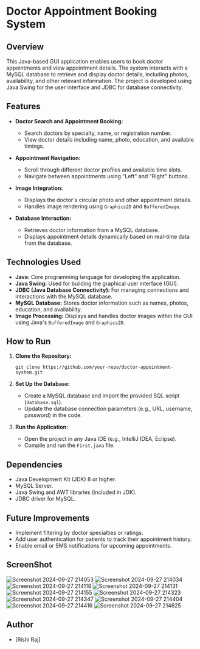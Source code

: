 # Doctor Appointment Booking System

## Overview
This Java-based GUI application enables users to book doctor appointments and view appointment details. The system interacts with a MySQL database to retrieve and display doctor details, including photos, availability, and other relevant information. The project is developed using Java Swing for the user interface and JDBC for database connectivity.

## Features
- **Doctor Search and Appointment Booking:**
  - Search doctors by specialty, name, or registration number.
  - View doctor details including name, photo, education, and available timings.
  
- **Appointment Navigation:**
  - Scroll through different doctor profiles and available time slots.
  - Navigate between appointments using "Left" and "Right" buttons.
  
- **Image Integration:**
  - Displays the doctor's circular photo and other appointment details.
  - Handles image rendering using `Graphics2D` and `BufferedImage`.

- **Database Interaction:**
  - Retrieves doctor information from a MySQL database.
  - Displays appointment details dynamically based on real-time data from the database.

## Technologies Used
- **Java:** Core programming language for developing the application.
- **Java Swing:** Used for building the graphical user interface (GUI).
- **JDBC (Java Database Connectivity):** For managing connections and interactions with the MySQL database.
- **MySQL Database:** Stores doctor information such as names, photos, education, and availability.
- **Image Processing:** Displays and handles doctor images within the GUI using Java's `BufferedImage` and `Graphics2D`.

## How to Run
1. **Clone the Repository:**
   ```
   git clone https://github.com/your-repo/doctor-appointment-system.git
   ```

2. **Set Up the Database:**
   - Create a MySQL database and import the provided SQL script (`database.sql`).
   - Update the database connection parameters (e.g., URL, username, password) in the code.

3. **Run the Application:**
   - Open the project in any Java IDE (e.g., IntelliJ IDEA, Eclipse).
   - Compile and run the `First.java` file.

## Dependencies
- Java Development Kit (JDK) 8 or higher.
- MySQL Server.
- Java Swing and AWT libraries (included in JDK).
- JDBC driver for MySQL.

## Future Improvements
- Implement filtering by doctor specialties or ratings.
- Add user authentication for patients to track their appointment history.
- Enable email or SMS notifications for upcoming appointments.

## ScreenShot
![Screenshot 2024-09-27 214053](https://github.com/user-attachments/assets/89d38516-e980-4098-87af-93fd807e82fd)
![Screenshot 2024-09-27 214034](https://github.com/user-attachments/assets/2f6868f7-3f8e-4b03-a1a6-5865d46044c5)
![Screenshot 2024-09-27 214118](https://github.com/user-attachments/assets/9db786e8-9b8b-4e9f-a3b4-ce8d921ed0f9)
![Screenshot 2024-09-27 214131](https://github.com/user-attachments/assets/b1874c49-c35c-48a3-8554-69d0c9be2cfb)
![Screenshot 2024-09-27 214155](https://github.com/user-attachments/assets/82642ed7-708f-4976-927e-04b1c16517c2)
![Screenshot 2024-09-27 214323](https://github.com/user-attachments/assets/16cb71c5-6dff-4dfc-9101-ea212ffbb6ae)
![Screenshot 2024-09-27 214347](https://github.com/user-attachments/assets/5d6e539a-4d37-4ad1-8c69-d63e90cce371)
![Screenshot 2024-09-27 214404](https://github.com/user-attachments/assets/528d1812-06fb-4d85-9505-6cbac0c486ca)
![Screenshot 2024-09-27 214416](https://github.com/user-attachments/assets/20adcdcf-cf47-4afc-8d82-4b75dc514bb8)
![Screenshot 2024-09-27 214625](https://github.com/user-attachments/assets/1ab7d7be-8a31-4c64-8fad-c2bc23c79e34)


## Author
- [Rishi Raj]
